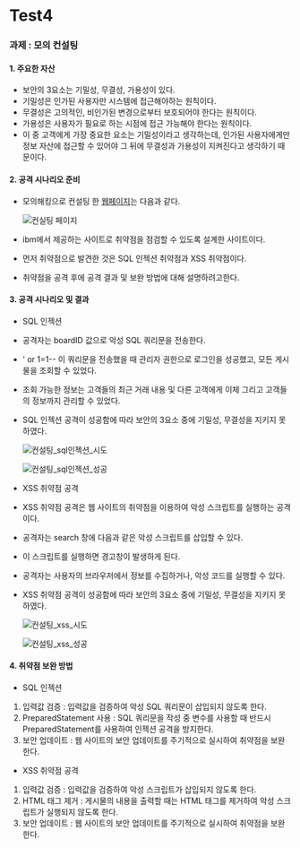 # Test4


### 과제 : 모의 컨설팅

#### 1. 주요한 자산
  - 보안의 3요소는 기밀성, 무결성, 가용성이 있다.
  - 기밀성은 인가된 사용자만 시스템에 접근해야하는 원칙이다.
  - 무결성은 고의적인, 비인가된 변경으로부터 보호되어야 한다는 원칙이다.
  - 가용성은 사용자가 필요로 하는 시점에 접근 가능해야 한다는 원칙이다.
  - 이 중 고객에게 가장 중요한 요소는 기밀성이라고 생각하는데, 인가된 사용자에게만 정보 자산에 접근할 수 있어야 그 뒤에 무결성과 가용성이 지켜진다고 생각하기 때문이다.

#### 2. 공격 시나리오 준비
  - 모의해킹으로 컨설팅 한 [웹페이지](https://demo.testfire.net/)는 다음과 같다.


    ![컨실팅 페이지](https://github.com/studyjaehee/Test4/assets/91130771/4b17d054-5f56-4a0c-ad75-2d83177b06c2)

  - ibm에서 제공하는 사이트로 취약점을 점검할 수 있도록 설계한 사이트이다.
  - 먼저 취약점으로 발견한 것은 SQL 인젝션 취약점과 XSS 취약점이다.
  - 취약점을 공격 후에 공격 결과 및 보완 방법에 대해 설명하려고한다.

#### 3. 공격 시나리오 및 결과
  - SQL 인젝션
  - 공격자는 boardID 값으로 악성 SQL 쿼리문을 전송한다.
  - ' or 1=1-- 이 쿼리문을 전송했을 때 관리자 권한으로 로그인을 성공했고, 모든 게시물을 조회할 수 있었다.
  - 조회 가능한 정보는 고객들의 최근 거래 내용 및 다른 고객에게 이체 그리고 고객들의 정보까지 관리할 수 있었다.
  - SQL 인젝션 공격이 성공함에 따라 보안의 3요소 중에 기밀성, 무결성을 지키지 못 하였다.
    
    ![컨설팅_sql인젝션_시도](https://github.com/studyjaehee/Test4/assets/91130771/98f382e7-664b-4559-8b79-dd602b21dea5)

    ![컨설팅_sql인젝션_성공](https://github.com/studyjaehee/Test4/assets/91130771/86646ab2-c1af-44dd-b4c1-40f76030656e)

  - XSS 취약점 공격
  - XSS 취약점 공격은 웹 사이트의 취약점을 이용하여 악성 스크립트를 실행하는 공격이다.
  - 공격자는 search 창에 다음과 같은 악성 스크립트를 삽입할 수 있다.
  - <script>alert(document.cookie);</script> 이 스크립트를 실행하면 경고창이 발생하게 된다.
  - 공격자는 사용자의 브라우저에서 정보를 수집하거나, 악성 코드를 실행할 수 있다.
  - XSS 취약점 공격이 성공함에 따라 보안의 3요소 중에 기밀성, 무결성을 지키지 못 하였다.

    ![컨설팅_xss_시도](https://github.com/studyjaehee/Test4/assets/91130771/7634e08a-8c5b-4dd7-8dac-b0739cd229e2)

    ![컨설팅_xss_성공](https://github.com/studyjaehee/Test4/assets/91130771/d0e23a58-f6d7-490c-a4a5-ca47170eb520)


#### 4. 취약점 보완 방법
  - SQL 인젝션
  1. 입력값 검증 : 입력값을 검증하여 악성 SQL 쿼리문이 삽입되지 않도록 한다.
  2. PreparedStatement 사용 : SQL 쿼리문을 작성 중 변수를 사용할 때 반드시 PreparedStatement를 사용하여 인젝션 공격을 방지한다.
  3. 보안 업데이트 : 웹 사이트의 보안 업데이트를 주기적으로 실시하여 취약점을 보완한다.

  - XSS 취약점 공격
  1. 입력값 검증 : 입력값을 검증하여 악성 스크립트가 삽입되지 않도록 한다.
  2. HTML 태그 제거 : 게시물의 내용을 출력할 때는 HTML 태그를 제거하여 악성 스크립트가 실행되지 않도록 한다.
  3. 보안 업데이트 : 웹 사이트의 보안 업데이트를 주기적으로 실시하여 취약점을 보완한다.





    
